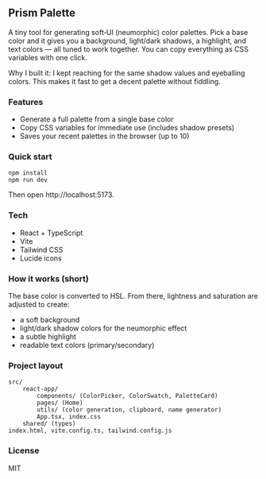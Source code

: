 ## Prism Palette

A tiny tool for generating soft‑UI (neumorphic) color palettes. Pick a base color and it gives you a background, light/dark shadows, a highlight, and text colors — all tuned to work together. You can copy everything as CSS variables with one click.

Why I built it: I kept reaching for the same shadow values and eyeballing colors. This makes it fast to get a decent palette without fiddling.

### Features
- Generate a full palette from a single base color
- Copy CSS variables for immediate use (includes shadow presets)
- Saves your recent palettes in the browser (up to 10)

### Quick start
```fish
npm install
npm run dev
```
Then open http://localhost:5173.

### Tech
- React + TypeScript
- Vite
- Tailwind CSS
- Lucide icons

### How it works (short)
The base color is converted to HSL. From there, lightness and saturation are adjusted to create:
- a soft background
- light/dark shadow colors for the neumorphic effect
- a subtle highlight
- readable text colors (primary/secondary)

### Project layout
```
src/
	react-app/
		components/ (ColorPicker, ColorSwatch, PaletteCard)
		pages/ (Home)
		utils/ (color generation, clipboard, name generator)
		App.tsx, index.css
	shared/ (types)
index.html, vite.config.ts, tailwind.config.js
```

### License
MIT
